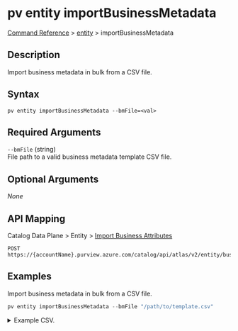 # pv entity importBusinessMetadata
[Command Reference](../../../README.md#command-reference) > [entity](./main.md) > importBusinessMetadata

## Description
Import business metadata in bulk from a CSV file.

## Syntax
```
pv entity importBusinessMetadata --bmFile=<val>
```

## Required Arguments
`--bmFile` (string)  
File path to a valid business metadata template CSV file.

## Optional Arguments
*None*

## API Mapping
Catalog Data Plane > Entity > [Import Business Attributes](https://docs.microsoft.com/en-us/rest/api/purview/catalogdataplane/entity/import-business-attributes)
```
POST https://{accountName}.purview.azure.com/catalog/api/atlas/v2/entity/businessmetadata/import
```

## Examples
Import business metadata in bulk from a CSV file.
```powershell
pv entity importBusinessMetadata --bmFile "/path/to/template.csv"
```
<details><summary>Example CSV.</summary>
<p>

```csv
EntityType,EntityUniqueAttributeValue,BusinessAttributeName,BusinessAttributeValue,EntityUniqueAttributeName[optional]
azure_datalake_gen2_path,https://STORAGE_ACCOUNT.dfs.core.windows.net/bing/data/merged.parquet,myBizMetadata1.bizAttr1,hello,
```
</p>
</details>